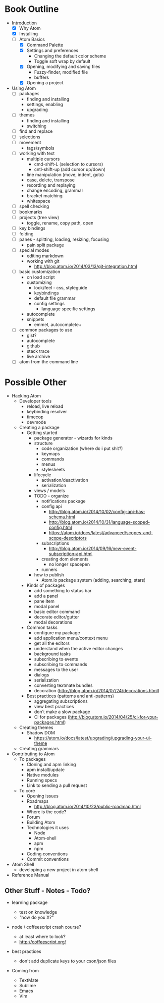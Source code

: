 # Book Outline

* Introduction
  * [x] Why Atom
  * [x] Installing
  * [ ] Atom Basics
    * [x] Command Palette
    * [x] Settings and preferences
      * Changing the default color scheme
      * Toggle soft wrap by default
    * [x] Opening, modifying and saving files
      * Fuzzy-finder, modified file
      * buffers
    * [x] Opening a project
* Using Atom
  * [ ] packages
    * finding and installing
    * settings, enabling
    * upgrading
  * [ ] themes
    * finding and installing
    * switching
  * [ ] find and replace
  * [ ] selections
  * [ ] movement
    * tags/symbols
  * [ ] working with text
    * multiple cursors
      - cmd-shift-L (selection to cursors)
      - cntl-shift-up (add cursor up/down)
    * line manipulation (move, indent, goto)
    * case, delete, transpose
    * recording and replaying
    * change encoding, grammar
    * bracket matching
    * whitespace
  * [ ] spell checking
  * [ ] bookmarks
  * [ ] projects (tree view)
    * toggle, rename, copy path, open
  * [ ] key bindings
  * [ ] folding
  * [ ] panes - splitting, loading, resizing, focusing
    * pain split package
  * [ ] special modes
    * editing markdown
    * working with git
      * http://blog.atom.io/2014/03/13/git-integration.html
  * [ ] basic customization
    * on load script
    * customizing
      * look/feel - css, styleguide
      * keybindings
      * default file grammar
      * config settings
        * language specific settings
    * autocomplete
    * snippets
      * emmet, autocomplete+
  * [ ] common packages to use
    * gist?
    * autocomplete
    * github
    * stack trace
    * live archive
  * [ ] atom from the command line

# Possible Other

* Hacking Atom
  * Developer tools
    - reload, live reload
    - keybinding resolver
    - timecop
    - devmode
  * Creating a package
    * Getting started
      * package generator - wizards for kinds
      * structure
        * code organization (where do i put shit?)
        * keymaps
        * commands
        * menus
        * stylesheets
      * lifecycle
        * activation/deactivation
        * serialization
      * views / models
      * TODO - organize
        * notifications package
        * config api
          - http://blog.atom.io/2014/10/02/config-api-has-schema.html
          - http://blog.atom.io/2014/10/31/language-scoped-config.html
          - https://atom.io/docs/latest/advanced/scopes-and-scope-descriptors
        * subscriptions
          - http://blog.atom.io/2014/09/16/new-event-subscription-api.html
        * creating dom elements
          - no longer spacepen
        * runners
      * how to publish
        * Atom.io package system (adding, searching, stars)
    * Kinds of packages
      * add something to status bar
      * add a panel
      * pane item
      * modal panel
      * basic editor command
      * decorate editor/gutter
      * modal decorations
    * Common tasks
      * configure my package
      * add application menu/context menu
      * get all the editors
      * understand when the active editor changes
      * background tasks
      * subscribing to events
      * subscribing to commands
      * messages to the user
      * dialogs
      * serialization
      * converting textmate bundles
      * decoration (http://blog.atom.io/2014/07/24/decorations.html)
    * Best practices (patterns and anti-patterns)
      * aggregating subscriptions
      * view best practices
      * don't make a slow package
      * CI for packages (http://blog.atom.io/2014/04/25/ci-for-your-packages.html)
  * Creating themes
    * Shadow DOM
      - https://atom.io/docs/latest/upgrading/upgrading-your-ui-theme
  * Creating grammars
* Contributing to Atom
  * To packages
    * Cloning and apm linking
    * apm install/update
    * Native modules
    * Running specs
    * Link to sending a pull request
  * To core
    * Opening issues
    * Roadmaps
      - http://blog.atom.io/2014/10/23/public-roadmap.html
    * Where is the code?
    * Forum
    * Building Atom
    * Technologies it uses
      * Node
      * Atom-shell
      * apm
      * npm
    * Coding conventions
    * Commit conventions
* Atom Shell
  * developing a new project in atom shell
* Reference Manual


## Other Stuff - Notes - Todo?

* learning package
  - test on knowledge
  - "how do you X?"

* node / coffeescript crash course?
  - at least where to look?
  - http://coffeescript.org/

* best practices
  * don't add duplicate keys to your cson/json files

* Coming from
  * TextMate
  * Sublime
  * Emacs
  * Vim

